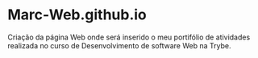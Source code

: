 # Marc-Web.github.io
Criação da página Web onde será inserido o meu portifólio de atividades realizada no curso de Desenvolvimento de software Web na Trybe.

